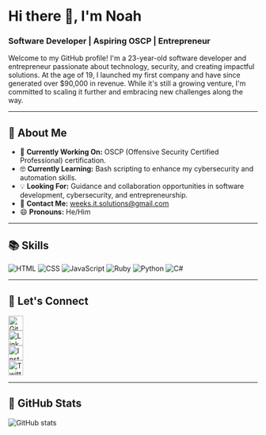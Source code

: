 # Hi there 👋, I'm Noah

### Software Developer | Aspiring OSCP | Entrepreneur

Welcome to my GitHub profile! I'm a 23-year-old software developer and entrepreneur passionate about technology, security, and creating impactful solutions. At the age of 19, I launched my first company and have since generated over $90,000 in revenue. While it's still a growing venture, I'm committed to scaling it further and embracing new challenges along the way.

---

## 📝 About Me

- 🔧 **Currently Working On:** OSCP (Offensive Security Certified Professional) certification.
- 🤓 **Currently Learning:** Bash scripting to enhance my cybersecurity and automation skills.
- 💡 **Looking For:** Guidance and collaboration opportunities in software development, cybersecurity, and entrepreneurship.
- 📧 **Contact Me:** [weeks.it.solutions@gmail.com](mailto:weeks.it.solutions@gmail.com)
- 😄 **Pronouns:** He/Him

---

## 📚 Skills

![HTML](https://img.shields.io/badge/HTML-5-orange)
![CSS](https://img.shields.io/badge/CSS-3-blue)
![JavaScript](https://img.shields.io/badge/JavaScript-ES6-yellow)
![Ruby](https://img.shields.io/badge/Ruby-Dynamic-red)
![Python](https://img.shields.io/badge/Python-3.9-blue)
![C#](https://img.shields.io/badge/C%23-.NET-purple)

---

## 📱 Let's Connect

[<img src='https://cdn.jsdelivr.net/npm/simple-icons@3.0.1/icons/github.svg' alt='GitHub profile' height='30'>](https://github.com/Coding-for-Weeks)  
[<img src='https://cdn.jsdelivr.net/npm/simple-icons@3.0.1/icons/linkedin.svg' alt='LinkedIn profile' height='30'>](https://www.linkedin.com/in/mr-weeks/)  
[<img src='https://cdn.jsdelivr.net/npm/simple-icons@3.0.1/icons/instagram.svg' alt='Instagram profile' height='30'>](https://www.instagram.com/weeks.noah.mr/)  
[<img src='https://cdn.jsdelivr.net/npm/simple-icons@3.0.1/icons/twitter.svg' alt='Twitter profile' height='30'>](https://twitter.com/Mr_Weeks_N)

---

## 📸 GitHub Stats

![GitHub stats](https://github-readme-stats.vercel.app/api?username=Coding-for-Weeks&show_icons=true&theme=tokyonight)
